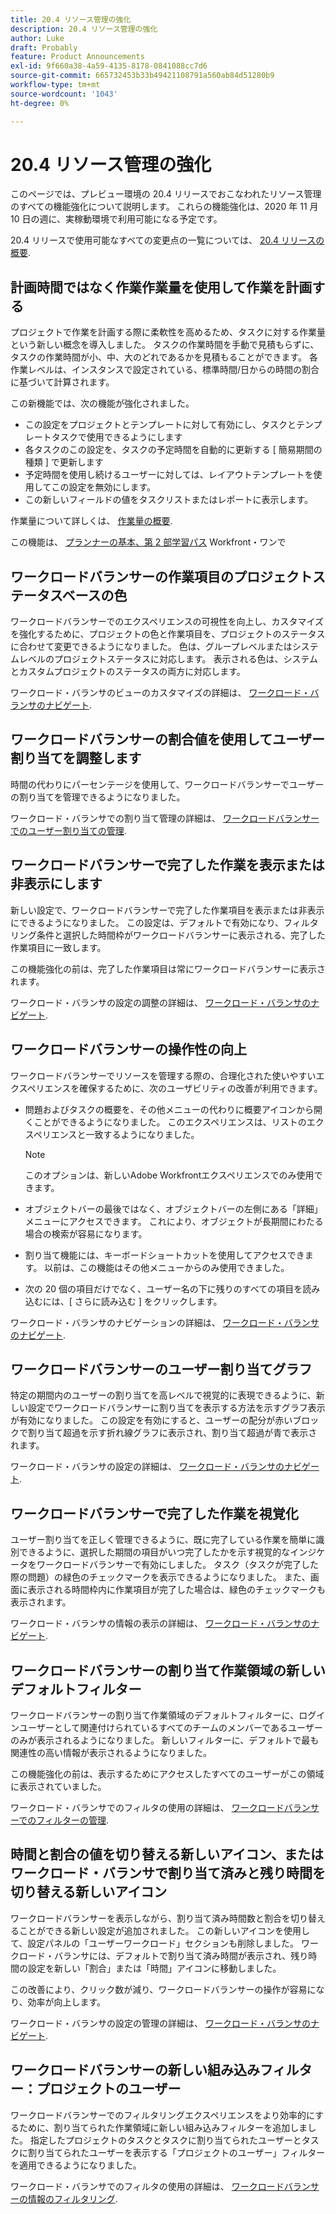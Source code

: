 ```yaml
---
title: 20.4 リソース管理の強化
description: 20.4 リソース管理の強化
author: Luke
draft: Probably
feature: Product Announcements
exl-id: 9f660a38-4a59-4135-8178-0841088cc7d6
source-git-commit: 665732453b33b49421108791a560ab84d51280b9
workflow-type: tm+mt
source-wordcount: '1043'
ht-degree: 0%

---
```


# 20.4 リソース管理の強化

このページでは、プレビュー環境の 20.4 リリースでおこなわれたリソース管理のすべての機能強化について説明します。 これらの機能強化は、2020 年 11 月 10 日の週に、実稼動環境で利用可能になる予定です。

20.4 リリースで使用可能なすべての変更点の一覧については、 [20.4 リリースの概要](../../../product-announcements/product-releases/20.4-release-activity/20-4-release-overview.md).

## 計画時間ではなく作業作業量を使用して作業を計画する

プロジェクトで作業を計画する際に柔軟性を高めるため、タスクに対する作業量という新しい概念を導入しました。 タスクの作業時間を手動で見積もらずに、タスクの作業時間が小、中、大のどれであるかを見積もることができます。 各作業レベルは、インスタンスで設定されている、標準時間/日からの時間の割合に基づいて計算されます。

この新機能では、次の機能が強化されました。

* この設定をプロジェクトとテンプレートに対して有効にし、タスクとテンプレートタスクで使用できるようにします
* 各タスクのこの設定を、タスクの予定時間を自動的に更新する [ 簡易期間の種類 ] で更新します
* 予定時間を使用し続けるユーザーに対しては、レイアウトテンプレートを使用してこの設定を無効にします。
* この新しいフィールドの値をタスクリストまたはレポートに表示します。

作業量について詳しくは、 [作業量の概要](../../../manage-work/tasks/task-information/work-effort.md).

この機能は、 [プランナーの基本、第 2 部学習パス](https://one.workfront.com/s/learningpath3/planner-fundamentals-for-the-new-workfront-experience-part-2-plan-a-project-20Y0z000000bm79EAA) Workfront・ワンで

## ワークロードバランサーの作業項目のプロジェクトステータスベースの色

ワークロードバランサーでのエクスペリエンスの可視性を向上し、カスタマイズを強化するために、プロジェクトの色と作業項目を、プロジェクトのステータスに合わせて変更できるようになりました。 色は、グループレベルまたはシステムレベルのプロジェクトステータスに対応します。 表示される色は、システムとカスタムプロジェクトのステータスの両方に対応します。

ワークロード・バランサのビューのカスタマイズの詳細は、 [ワークロード・バランサのナビゲート](../../../resource-mgmt/workload-balancer/navigate-the-workload-balancer.md).

## ワークロードバランサーの割合値を使用してユーザー割り当てを調整します

時間の代わりにパーセンテージを使用して、ワークロードバランサーでユーザーの割り当てを管理できるようになりました。

ワークロード・バランサでの割り当て管理の詳細は、 [ワークロードバランサーでのユーザー割り当ての管理](../../../resource-mgmt/workload-balancer/manage-user-allocations-workload-balancer.md).

## ワークロードバランサーで完了した作業を表示または非表示にします

新しい設定で、ワークロードバランサーで完了した作業項目を表示または非表示にできるようになりました。 この設定は、デフォルトで有効になり、フィルタリング条件と選択した時間枠がワークロードバランサーに表示される、完了した作業項目に一致します。

この機能強化の前は、完了した作業項目は常にワークロードバランサーに表示されます。

ワークロード・バランサの設定の調整の詳細は、 [ワークロード・バランサのナビゲート](../../../resource-mgmt/workload-balancer/navigate-the-workload-balancer.md).

## ワークロードバランサーの操作性の向上

ワークロードバランサーでリソースを管理する際の、合理化された使いやすいエクスペリエンスを確保するために、次のユーザビリティの改善が利用できます。

* 問題およびタスクの概要を、その他メニューの代わりに概要アイコンから開くことができるようになりました。 このエクスペリエンスは、リストのエクスペリエンスと一致するようになりました。

   >[!NOTE]
   >
   >このオプションは、新しいAdobe Workfrontエクスペリエンスでのみ使用できます。

* オブジェクトバーの最後ではなく、オブジェクトバーの左側にある「詳細」メニューにアクセスできます。 これにより、オブジェクトが長期間にわたる場合の検索が容易になります。
* 割り当て機能には、キーボードショートカットを使用してアクセスできます。 以前は、この機能はその他メニューからのみ使用できました。
* 次の 20 個の項目だけでなく、ユーザー名の下に残りのすべての項目を読み込むには、[ さらに読み込む ] をクリックします。

ワークロード・バランサのナビゲーションの詳細は、 [ワークロード・バランサのナビゲート](../../../resource-mgmt/workload-balancer/navigate-the-workload-balancer.md).

## ワークロードバランサーのユーザー割り当てグラフ

特定の期間内のユーザーの割り当てを高レベルで視覚的に表現できるように、新しい設定でワークロードバランサーに割り当てを表示する方法を示すグラフ表示が有効になりました。 この設定を有効にすると、ユーザーの配分が赤いブロックで割り当て超過を示す折れ線グラフに表示され、割り当て超過が青で表示されます。

ワークロード・バランサの設定の詳細は、 [ワークロード・バランサのナビゲート](../../../resource-mgmt/workload-balancer/navigate-the-workload-balancer.md).

## ワークロードバランサーで完了した作業を視覚化

ユーザー割り当てを正しく管理できるように、既に完了している作業を簡単に識別できるように、選択した期間の項目がいつ完了したかを示す視覚的なインジケータをワークロードバランサーで有効にしました。 タスク（タスクが完了した際の問題）の緑色のチェックマークを表示できるようになりました。 また、画面に表示される時間枠内に作業項目が完了した場合は、緑色のチェックマークも表示されます。

ワークロード・バランサの情報の表示の詳細は、 [ワークロード・バランサのナビゲート](../../../resource-mgmt/workload-balancer/navigate-the-workload-balancer.md).

## ワークロードバランサーの割り当て作業領域の新しいデフォルトフィルター

ワークロードバランサーの割り当て作業領域のデフォルトフィルターに、ログインユーザーとして関連付けられているすべてのチームのメンバーであるユーザーのみが表示されるようになりました。 新しいフィルターに、デフォルトで最も関連性の高い情報が表示されるようになりました。

この機能強化の前は、表示するためにアクセスしたすべてのユーザーがこの領域に表示されていました。

ワークロード・バランサでのフィルタの使用の詳細は、 [ワークロードバランサーでのフィルターの管理](../../../resource-mgmt/workload-balancer/filter-information-workload-balancer.md).

## 時間と割合の値を切り替える新しいアイコン、またはワークロード・バランサで割り当て済みと残り時間を切り替える新しいアイコン

ワークロードバランサーを表示しながら、割り当て済み時間数と割合を切り替えることができる新しい設定が追加されました。 この新しいアイコンを使用して、設定パネルの「ユーザーワークロード」セクションも削除しました。 ワークロード・バランサには、デフォルトで割り当て済み時間が表示され、残り時間の設定を新しい「割合」または「時間」アイコンに移動しました。

この改善により、クリック数が減り、ワークロードバランサーの操作が容易になり、効率が向上します。

ワークロード・バランサの設定の管理の詳細は、 [ワークロード・バランサのナビゲート](../../../resource-mgmt/workload-balancer/navigate-the-workload-balancer.md).

## ワークロードバランサーの新しい組み込みフィルター：プロジェクトのユーザー

ワークロードバランサーでのフィルタリングエクスペリエンスをより効率的にするために、割り当てられた作業領域に新しい組み込みフィルターを追加しました。 指定したプロジェクトのタスクとタスクに割り当てられたユーザーとタスクに割り当てられたユーザーを表示する「プロジェクトのユーザー」フィルターを適用できるようになりました。

ワークロード・バランサでのフィルタの使用の詳細は、 [ワークロードバランサーの情報のフィルタリング](../../../resource-mgmt/workload-balancer/filter-information-workload-balancer.md).

